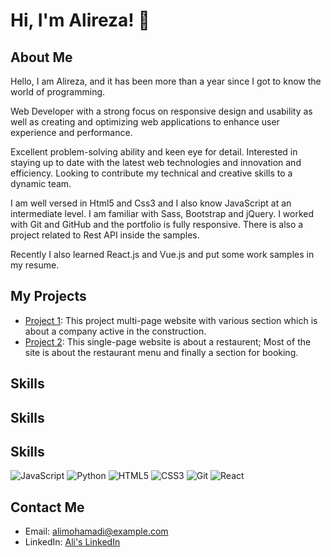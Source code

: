 # Hi, I'm Alireza! 👋

## About Me
Hello, I am Alireza, and it has been more than a year since I got to know the world of programming.

Web Developer with a strong focus on responsive design and usability as well as creating and optimizing web applications to enhance user experience and performance.

Excellent problem-solving ability and keen eye for detail. Interested in staying up to date with the latest web technologies and innovation and efficiency. Looking to contribute my technical and creative skills to a dynamic team.

I am well versed in Html5 and Css3 and I also know JavaScript at an intermediate level. I am familiar with Sass, Bootstrap and jQuery. I worked with Git and GitHub and the portfolio is fully responsive. There is also a project related to Rest API inside the samples.

Recently I also learned React.js and Vue.js and put some work samples in my resume.

## My Projects
- [Project 1](https://constructionreact2023.netlify.app/): This project multi-page website with various section which is about a company active in the construction.
- [Project 2](https://restaurentjs2023.netlify.app/): This single-page website is about a restaurent; Most of the site is about the restaurant menu and finally a section for booking.

## Skills
## Skills
## Skills
![JavaScript](https://img.shields.io/badge/-JavaScript-000?&logo=JavaScript)
![Python](https://img.shields.io/badge/-Python-000?&logo=Python)
![HTML5](https://img.shields.io/badge/-HTML5-000?&logo=HTML5)
![CSS3](https://img.shields.io/badge/-CSS3-000?&logo=CSS3)
![Git](https://img.shields.io/badge/-Git-000?&logo=Git)
![React](https://img.shields.io/badge/-React-000?&logo=React)


## Contact Me
- Email: alimohamadi@example.com
- LinkedIn: [Ali's LinkedIn](https://www.linkedin.com/in/alimohamadi)
